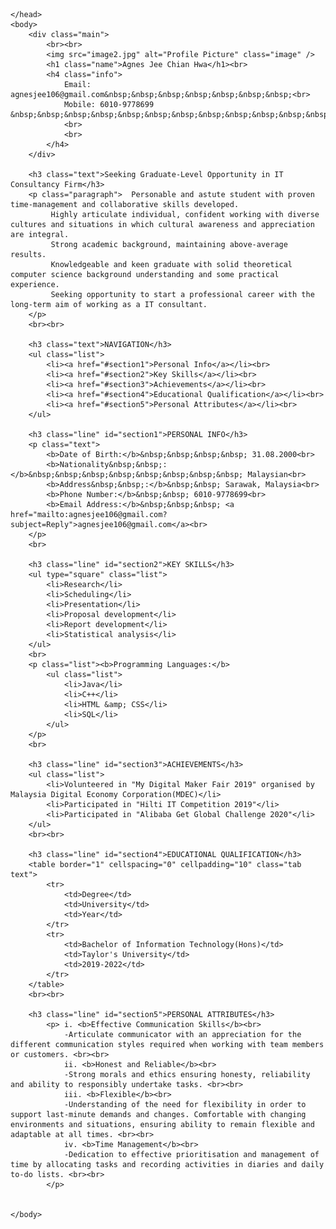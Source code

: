 
<html>
    <head>
        <title>0339809 - Agnes Jee Chian Hwa</title>
        <link type="text/css" rel="stylesheet" href="resume.css" /> 

    </head>
    <body>
        <div class="main">
            <br><br>
            <img src="image2.jpg" alt="Profile Picture" class="image" />
            <h1 class="name">Agnes Jee Chian Hwa</h1><br>
            <h4 class="info">
                Email: agnesjee106@gmail.com&nbsp;&nbsp;&nbsp;&nbsp;&nbsp;&nbsp;&nbsp;<br>
                Mobile: 6010-9778699 &nbsp;&nbsp;&nbsp;&nbsp;&nbsp;&nbsp;&nbsp;&nbsp;&nbsp;&nbsp;&nbsp;&nbsp;&nbsp;&nbsp;&nbsp;&nbsp;&nbsp;&nbsp;&nbsp;&nbsp;&nbsp;
                <br>
                <br>
            </h4>
        </div>
        
        <h3 class="text">Seeking Graduate-Level Opportunity in IT Consultancy Firm</h3>
        <p class="paragraph">  Personable and astute student with proven time-management and collaborative skills developed.
             Highly articulate individual, confident working with diverse cultures and situations in which cultural awareness and appreciation are integral. 
             Strong academic background, maintaining above-average results.
             Knowledgeable and keen graduate with solid theoretical computer science background understanding and some practical experience. 
             Seeking opportunity to start a professional career with the long-term aim of working as a IT consultant.
        </p>
        <br><br>

        <h3 class="text">NAVIGATION</h3>
        <ul class="list">
            <li><a href="#section1">Personal Info</a></li><br>
            <li><a href="#section2">Key Skills</a></li><br>
            <li><a href="#section3">Achievements</a></li><br>
            <li><a href="#section4">Educational Qualification</a></li><br>
            <li><a href="#section5">Personal Attributes</a></li><br>
        </ul>

        <h3 class="line" id="section1">PERSONAL INFO</h3>
        <p class="text">
            <b>Date of Birth:</b>&nbsp;&nbsp;&nbsp;&nbsp; 31.08.2000<br>
            <b>Nationality&nbsp;&nbsp;:</b>&nbsp;&nbsp;&nbsp;&nbsp;&nbsp;&nbsp;&nbsp;&nbsp; Malaysian<br>
            <b>Address&nbsp;&nbsp;:</b>&nbsp;&nbsp; Sarawak, Malaysia<br>
            <b>Phone Number:</b>&nbsp;&nbsp; 6010-9778699<br>
            <b>Email Address:</b>&nbsp;&nbsp;&nbsp; <a href="mailto:agnesjee106@gmail.com?subject=Reply">agnesjee106@gmail.com</a><br>
        </p>
        <br>

        <h3 class="line" id="section2">KEY SKILLS</h3>
        <ul type="square" class="list">
            <li>Research</li>
            <li>Scheduling</li>
            <li>Presentation</li>
            <li>Proposal development</li>
            <li>Report development</li>
            <li>Statistical analysis</li>
        </ul>
        <br>
        <p class="list"><b>Programming Languages:</b> 
            <ul class="list">
                <li>Java</li>
                <li>C++</li>
                <li>HTML &amp; CSS</li>
                <li>SQL</li>
            </ul>
        </p>
        <br>

        <h3 class="line" id="section3">ACHIEVEMENTS</h3>
        <ul class="list">
            <li>Volunteered in "My Digital Maker Fair 2019" organised by Malaysia Digital Economy Corporation(MDEC)</li>
            <li>Participated in "Hilti IT Competition 2019"</li>
            <li>Participated in "Alibaba Get Global Challenge 2020"</li>
        </ul>
        <br><br>

        <h3 class="line" id="section4">EDUCATIONAL QUALIFICATION</h3>
        <table border="1" cellspacing="0" cellpadding="10" class="tab text">
            <tr>
                <td>Degree</td>
                <td>University</td>
                <td>Year</td>
            </tr>
            <tr>
                <td>Bachelor of Information Technology(Hons)</td>
                <td>Taylor's University</td>
                <td>2019-2022</td>
            </tr>
        </table>
        <br><br>        

        <h3 class="line" id="section5">PERSONAL ATTRIBUTES</h3>
            <p> i. <b>Effective Communication Skills</b><br>
                -Articulate communicator with an appreciation for the different communication styles required when working with team members or customers. <br><br>
                ii. <b>Honest and Reliable</b><br>
                -Strong morals and ethics ensuring honesty, reliability and ability to responsibly undertake tasks. <br><br>
                iii. <b>Flexible</b><br>
                -Understanding of the need for flexibility in order to support last-minute demands and changes. Comfortable with changing environments and situations, ensuring ability to remain flexible and adaptable at all times. <br><br>
                iv. <b>Time Management</b><br>
                -Dedication to effective prioritisation and management of time by allocating tasks and recording activities in diaries and daily to-do lists. <br><br>
            </p>

        
    </body>
</html>

